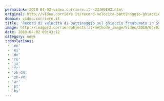 ```yaml
---
permalink: 2018-04-02-video.corriere.it--23369182.html
original: http://video.corriere.it/record-velocita-pattinaggio-ghiaccio-frantumato-svezia-93-kmh/22441fa0-364b-11e8-a836-1a6391d71628
domain: video.corriere.it
title: 'Record di velocità di pattinaggio sul ghiaccio frantumato in Svezia: 93 km/h - Corriere TV'
image: http://images2.corriereobjects.it/methode_image/Video/2018/04/02/Sport/Foto%20Sport%20-%20Trattate/iceskating_speed_record_broken_in_lulea_sweden_656_ori_crop_MASTER__0x0.jpg
date: 2018-04-02 09:43:12
category: news
translations: 
 - 'en'
 - 'es'
 - 'de'
 - 'ru'
 - 'ja'
 - 'fr'
 - 'zh-CN'
 - 'zh-TW'
 - 'ar'
 - 'pt'
 - 'hy'
---
```


